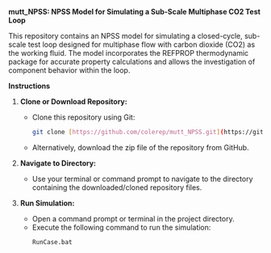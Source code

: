 **mutt_NPSS: NPSS Model for Simulating a Sub-Scale Multiphase CO2 Test Loop** 

This repository contains an NPSS model for simulating a closed-cycle, sub-scale test loop designed for multiphase flow with carbon dioxide (CO2) as the working fluid.  The model incorporates the REFPROP thermodynamic package for accurate property calculations and allows the investigation of component behavior within the loop.

**Instructions**

1. **Clone or Download Repository:**
   * Clone this repository using Git:
      ```bash
      git clone [https://github.com/colerep/mutt_NPSS.git](https://github.com/colerep/mutt_NPSS.git)
      ```
   * Alternatively, download the zip file of the repository from GitHub.

2. **Navigate to Directory:**
   * Use your terminal or command prompt to navigate to the directory containing the downloaded/cloned repository files.

3. **Run Simulation:**
   * Open a command prompt or terminal in the project directory. 
   * Execute the following command to run the simulation:
      ```bash
      RunCase.bat
      ```
